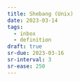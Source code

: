 ```yaml
---
title: Shebang (Unix)
date: 2023-03-14
tags:
  - inbox
  - definition
draft: true
sr-due: 2023-03-16
sr-interval: 3
sr-ease: 250
---
```

